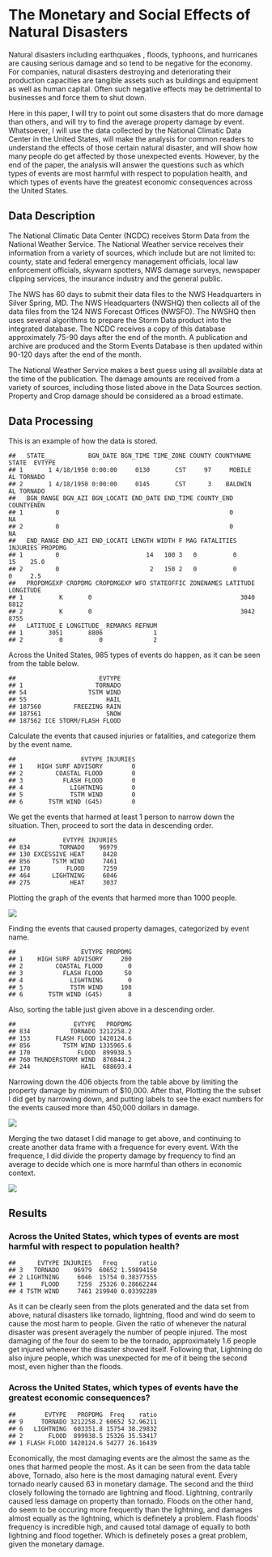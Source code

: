 

# The Monetary and Social Effects of Natural Disasters

Natural disasters including earthquakes , floods, typhoons, and hurricanes are causing serious damage and so tend to be negative for the economy. For companies, natural disasters destroying and deteriorating their production capacities are tangible assets such as buildings and equipment as well as human capital. Often such negative effects may be detrimental to businesses and force them to shut down.

Here in this paper, I will try to point out some disasters that do more damage than others, and will try to find the average property damage by event. Whatsoever, I will use the data collected by the National Climatic Data Center in the United States, will make the analysis for common readers to understand the effects of those certain natural disaster, and will show how many people do get affected by those unexpected events. However, by the end of the paper, the analysis will answer the questions such as which types of events are most harmful with respect to population health, and  which types of events have the greatest economic consequences across the United States. 

## Data Description

The National Climatic Data Center (NCDC) receives Storm Data from the National Weather Service. The National Weather service receives their information from a variety of sources, which include but are not limited to: county, state and federal emergency management officials, local law enforcement officials, skywarn spotters, NWS damage surveys, newspaper clipping services, the insurance industry and the general public.

The NWS has 60 days to submit their data files to the NWS Headquarters in Silver Spring, MD. The NWS Headquarters (NWSHQ) then collects all of the data files from the 124 NWS Forecast Offices (NWSFO). The NWSHQ then uses several algorithms to prepare the Storm Data product into the integrated database. The NCDC receives a copy of this database approximately 75-90 days after the end of the month. A publication and archive are produced and the Storm Events Database is then updated within 90-120 days after the end of the month.

The National Weather Service makes a best guess using all available data at the time of the publication. The damage amounts are received from a variety of sources, including those listed above in the Data Sources section. Property and Crop damage should be considered as a broad estimate.


## Data Processing

This is an example of how the data is stored.


```
##   STATE__          BGN_DATE BGN_TIME TIME_ZONE COUNTY COUNTYNAME STATE  EVTYPE
## 1       1 4/18/1950 0:00:00     0130       CST     97     MOBILE    AL TORNADO
## 2       1 4/18/1950 0:00:00     0145       CST      3    BALDWIN    AL TORNADO
##   BGN_RANGE BGN_AZI BGN_LOCATI END_DATE END_TIME COUNTY_END COUNTYENDN
## 1         0                                               0         NA
## 2         0                                               0         NA
##   END_RANGE END_AZI END_LOCATI LENGTH WIDTH F MAG FATALITIES INJURIES PROPDMG
## 1         0                        14   100 3   0          0       15    25.0
## 2         0                         2   150 2   0          0        0     2.5
##   PROPDMGEXP CROPDMG CROPDMGEXP WFO STATEOFFIC ZONENAMES LATITUDE LONGITUDE
## 1          K       0                                         3040      8812
## 2          K       0                                         3042      8755
##   LATITUDE_E LONGITUDE_ REMARKS REFNUM
## 1       3051       8806              1
## 2          0          0              2
```

Across the United States, 985 types of events do happen, as it can be seen from the table below.


```
##                       EVTYPE
## 1                    TORNADO
## 54                 TSTM WIND
## 55                      HAIL
## 187560         FREEZING RAIN
## 187561                  SNOW
## 187562 ICE STORM/FLASH FLOOD
```

Calculate the events that caused injuries or fatalities, and categorize them by the event name.


```
##                  EVTYPE INJURIES
## 1    HIGH SURF ADVISORY        0
## 2         COASTAL FLOOD        0
## 3           FLASH FLOOD        0
## 4             LIGHTNING        0
## 5             TSTM WIND        0
## 6       TSTM WIND (G45)        0
```

We get the events that harmed at least 1 person to narrow down the situation. Then, proceed to sort the data in descending order.


```
##             EVTYPE INJURIES
## 834        TORNADO    96979
## 130 EXCESSIVE HEAT     8428
## 856      TSTM WIND     7461
## 170          FLOOD     7259
## 464      LIGHTNING     6046
## 275           HEAT     3037
```

Plotting the graph of the events that harmed more than 1000 people.

![](https://github.com/salimt/Courses-/blob/master/Johns%20Hopkins%20University%20-%20Data%20Science%20Specialization/Johns%20Hopkins%20University%20-%20Reproducible%20Research/project/fig/unnamed-chunk-4-1.png?raw=true)<!-- -->


Finding the events that caused property damages, categorized by event name.


```
##                  EVTYPE PROPDMG
## 1    HIGH SURF ADVISORY     200
## 2         COASTAL FLOOD       0
## 3           FLASH FLOOD      50
## 4             LIGHTNING       0
## 5             TSTM WIND     108
## 6       TSTM WIND (G45)       8
```

Also, sorting the table just given above in a descending order.


```
##                EVTYPE   PROPDMG
## 834           TORNADO 3212258.2
## 153       FLASH FLOOD 1420124.6
## 856         TSTM WIND 1335965.6
## 170             FLOOD  899938.5
## 760 THUNDERSTORM WIND  876844.2
## 244              HAIL  688693.4
```

Narrowing down the 406 objects from the table above by limiting the property damage by minimum of $10,000. After that, Plotting the the subset I did get by narrowing down, and putting labels to see the exact numbers for the events caused more than 450,000 dollars in damage.

![](https://github.com/salimt/Courses-/blob/master/Johns%20Hopkins%20University%20-%20Data%20Science%20Specialization/Johns%20Hopkins%20University%20-%20Reproducible%20Research/project/fig/unnamed-chunk-7-1.png?raw=true)<!-- -->

Merging the two dataset I did manage to get above, and continuing to create another data frame with a frequence for every event. With the frequence, I did divide the property damage by frequency to find an average to decide which one is more harmful than others in economic context.

![](https://github.com/salimt/Courses-/blob/master/Johns%20Hopkins%20University%20-%20Data%20Science%20Specialization/Johns%20Hopkins%20University%20-%20Reproducible%20Research/project/fig/unnamed-chunk-8-1.png?raw=true)<!-- -->

## Results

### Across the United States, which types of events are most harmful with respect to population health?


```
##      EVTYPE INJURIES   Freq      ratio
## 3   TORNADO    96979  60652 1.59894150
## 2 LIGHTNING     6046  15754 0.38377555
## 1     FLOOD     7259  25326 0.28662244
## 4 TSTM WIND     7461 219940 0.03392289
```

As it can be clearly seen from the plots generated and the data set from above, natural disasters like tornado, lightning, flood and wind do seem to cause the most harm to people. Given the ratio of whenever the natural disaster was present averagely the number of people injured. The most damaging of the four do seem to be the tornado, approximately 1.6 people get injured whenever the disaster showed itself. Following that, Lightning do also injure people, which was unexpected for me of it being the second most, even higher than the floods.

### Across the United States, which types of events have the greatest economic consequences?


```
##        EVTYPE   PROPDMG  Freq    ratio
## 9     TORNADO 3212258.2 60652 52.96211
## 6   LIGHTNING  603351.8 15754 38.29832
## 2       FLOOD  899938.5 25326 35.53417
## 1 FLASH FLOOD 1420124.6 54277 26.16439
```

Economically, the most damaging events are the almost the same as the ones that harmed people the most. As it can be seen from the data table above, Tornado, also here is the most damaging natural event. Every tornado nearly caused 63 in monetary damage. The second and the third closely following the tornado are lightning and flood. Lightning, contrarily caused less damage on property than tornado. Floods on the other hand, do seem to be occuring more frequently than the lightning, and damages almost equally as the lightning, which is definetely a problem. Flash floods' frequency is incredible high, and caused total damage of equally to both lightning and flood together. Which is definetely poses a great problem, given the monetary damage.
